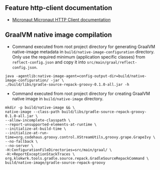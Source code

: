## Feature http-client documentation
- [Micronaut Micronaut HTTP Client documentation](https://docs.micronaut.io/latest/guide/index.html#httpClient)

## GraalVM native image compilation
- Command executed from root project directory for generating GraalVM native-image metadata in `build/native-image-configuration` directory.
  Only use the required minimum (application specific classes) from `reflect-config.json` and copy it into `src/main/graal/reflect-config.json`.
```
java -agentlib:native-image-agent=config-output-dir=build/native-image-configuration/ -jar \
./build/libs/gradle-source-repack-groovy-0.1.0-all.jar -h
```

- Command executed from root project directory for creating GraalVM native image in `build/native-image` directory.
```
mkdir -p build/native-image && \
native-image --class-path build/libs/gradle-source-repack-groovy-0.1.0-all.jar \
--allow-incomplete-classpath \
--report-unsupported-elements-at-runtime \
--initialize-at-build-time \
--initialize-at-run-time=org.codehaus.groovy.control.XStreamUtils,groovy.grape.GrapeIvy \
--no-fallback \
--no-server \
-H:ConfigurationFileDirectories=src/main/graal/ \
-H:+ReportExceptionStackTraces \
org.klokwrk.tools.gradle.source.repack.GradleSourceRepackCommand \
build/native-image/gradle-source-repack-groovy
```
